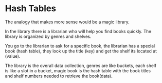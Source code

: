 # Hash Tables

The analogy that makes more sense would be a magic library.

In the library there is a librarian who will help you find books quickly. The library is organized by genres and shelves.

You go to the librarian to ask for a specific book, the librarian has a special book (hash table), they look up the title (key) and get the shelf its located at (value).

The library is the overall data collection, genres are like buckets, each shelf is like a slot in a bucket, magic book is the hash table with the book titles and shelf numbers needed to retrieve the book(data).
